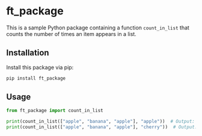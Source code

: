 # ft_package

This is a sample Python package containing a function `count_in_list` that counts the number of times an item appears in a list.

## Installation

Install this package via pip:

```bash
pip install ft_package
```

## Usage

```python
from ft_package import count_in_list

print(count_in_list(["apple", "banana", "apple"], "apple"))  # Output: 2
print(count_in_list(["apple", "banana", "apple"], "cherry"))  # Output: 0
```